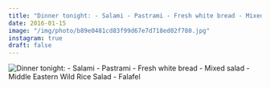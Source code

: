 ```yaml
---
title: "Dinner tonight: - Salami - Pastrami - Fresh white bread - Mixed salad - Middle Eastern Wild Rice Salad - Falafel"
date: 2016-01-15
image: "/img/photo/b89e0481cd83f99d67e7d718ed02f780.jpg"
instagram: true
draft: false
---
```


![Dinner tonight: - Salami - Pastrami - Fresh white bread - Mixed salad - Middle Eastern Wild Rice Salad - Falafel](/img/photo/b89e0481cd83f99d67e7d718ed02f780.jpg)
